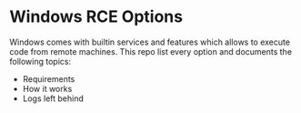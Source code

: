 # Windows RCE Options

Windows comes with builtin services and features which allows to 
execute code from remote machines.
This repo list every option and documents the following topics:

- Requirements
- How it works
- Logs left behind
